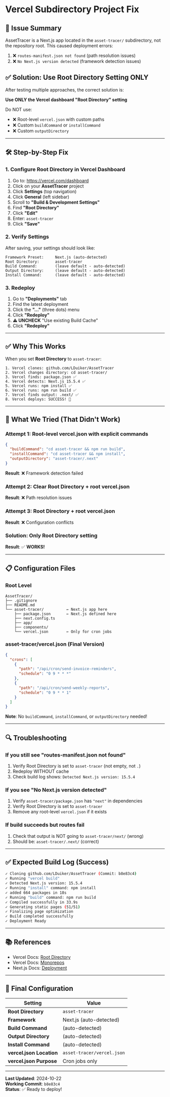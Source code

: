 # Vercel Subdirectory Project Fix

## 🎯 Issue Summary

AssetTracer is a Next.js app located in the `asset-tracer/` subdirectory, not the repository root. This caused deployment errors:

1. ❌ `routes-manifest.json not found` (path resolution issues)
2. ❌ `No Next.js version detected` (framework detection issues)

## ✅ Solution: Use Root Directory Setting ONLY

After testing multiple approaches, the correct solution is:

**Use ONLY the Vercel dashboard "Root Directory" setting**

Do NOT use:
- ❌ Root-level `vercel.json` with custom paths
- ❌ Custom `buildCommand` or `installCommand`
- ❌ Custom `outputDirectory`

---

## 🛠️ Step-by-Step Fix

### 1. Configure Root Directory in Vercel Dashboard

1. Go to: https://vercel.com/dashboard
2. Click on your **AssetTracer** project
3. Click **Settings** (top navigation)
4. Click **General** (left sidebar)
5. Scroll to **"Build & Development Settings"**
6. Find **"Root Directory"**
7. Click **"Edit"**
8. Enter: `asset-tracer`
9. Click **"Save"**

### 2. Verify Settings

After saving, your settings should look like:

```
Framework Preset:     Next.js (auto-detected)
Root Directory:       asset-tracer
Build Command:        (leave default - auto-detected)
Output Directory:     (leave default - auto-detected)
Install Command:      (leave default - auto-detected)
```

### 3. Redeploy

1. Go to **"Deployments"** tab
2. Find the latest deployment
3. Click the **"..."** (three dots) menu
4. Click **"Redeploy"**
5. **⚠️ UNCHECK** "Use existing Build Cache"
6. Click **"Redeploy"**

---

## ✅ Why This Works

When you set **Root Directory** to `asset-tracer`:

```
1. Vercel clones: github.com/LDuiker/AssetTracer
2. Vercel changes directory: cd asset-tracer/
3. Vercel finds: package.json ✅
4. Vercel detects: Next.js 15.5.4 ✅
5. Vercel runs: npm install ✅
6. Vercel runs: npm run build ✅
7. Vercel finds output: .next/ ✅
8. Vercel deploys: SUCCESS! 🎉
```

---

## 🚫 What We Tried (That Didn't Work)

### Attempt 1: Root-level vercel.json with explicit commands
```json
{
  "buildCommand": "cd asset-tracer && npm run build",
  "installCommand": "cd asset-tracer && npm install",
  "outputDirectory": "asset-tracer/.next"
}
```
**Result**: ❌ Framework detection failed

### Attempt 2: Clear Root Directory + root vercel.json
**Result**: ❌ Path resolution issues

### Attempt 3: Root Directory + root vercel.json
**Result**: ❌ Configuration conflicts

### Solution: Only Root Directory setting
**Result**: ✅ **WORKS!**

---

## 📋 Configuration Files

### Root Level
```
AssetTracer/
├── .gitignore
├── README.md
└── asset-tracer/          ← Next.js app here
    ├── package.json       ← Next.js defined here
    ├── next.config.ts
    ├── app/
    ├── components/
    └── vercel.json        ← Only for cron jobs
```

### asset-tracer/vercel.json (Final Version)
```json
{
  "crons": [
    {
      "path": "/api/cron/send-invoice-reminders",
      "schedule": "0 9 * * *"
    },
    {
      "path": "/api/cron/send-weekly-reports",
      "schedule": "0 9 * * 1"
    }
  ]
}
```

**Note**: No `buildCommand`, `installCommand`, or `outputDirectory` needed!

---

## 🔍 Troubleshooting

### If you still see "routes-manifest.json not found"

1. Verify Root Directory is set to `asset-tracer` (not empty, not `.`)
2. Redeploy WITHOUT cache
3. Check build log shows: `Detected Next.js version: 15.5.4`

### If you see "No Next.js version detected"

1. Verify `asset-tracer/package.json` has `"next"` in dependencies
2. Verify Root Directory is set to `asset-tracer`
3. Remove any root-level `vercel.json` if it exists

### If build succeeds but routes fail

1. Check that output is NOT going to `asset-tracer/next/` (wrong)
2. Should be: `asset-tracer/.next/` (correct)

---

## ✅ Expected Build Log (Success)

```bash
✓ Cloning github.com/LDuiker/AssetTracer (Commit: b8e83c4)
✓ Running "vercel build"
✓ Detected Next.js version: 15.5.4
✓ Running "install" command: npm install
✓ added 664 packages in 18s
✓ Running "build" command: npm run build
✓ Compiled successfully in 33.9s
✓ Generating static pages (51/51)
✓ Finalizing page optimization
✓ Build completed successfully
✓ Deployment Ready
```

---

## 📚 References

- Vercel Docs: [Root Directory](https://vercel.com/docs/concepts/projects/overview#root-directory)
- Vercel Docs: [Monorepos](https://vercel.com/docs/concepts/git/monorepos)
- Next.js Docs: [Deployment](https://nextjs.org/docs/deployment)

---

## 🎉 Final Configuration

| Setting | Value |
|---------|-------|
| **Root Directory** | `asset-tracer` |
| **Framework** | Next.js (auto-detected) |
| **Build Command** | (auto-detected) |
| **Output Directory** | (auto-detected) |
| **Install Command** | (auto-detected) |
| **vercel.json Location** | `asset-tracer/vercel.json` |
| **vercel.json Purpose** | Cron jobs only |

---

**Last Updated**: 2024-10-22  
**Working Commit**: `b8e83c4`  
**Status**: ✅ Ready to deploy!

